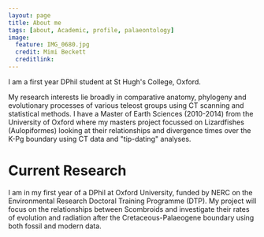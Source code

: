 ```yaml
---
layout: page
title: About me
tags: [about, Academic, profile, palaeontology]
image:
  feature: IMG_0680.jpg
  credit: Mimi Beckett
  creditlink: 
---
```


I am a first year DPhil student at St Hugh's College, Oxford. 

My research interests lie broadly in comparative anatomy, phylogeny and evolutionary processes of various teleost groups using CT scanning and statistical methods. 
I have a Master of Earth Sciences (2010-2014) from the University of Oxford where my masters project focussed on Lizardfishes (Aulopiformes) looking at their relationships and divergence times over the K-Pg boundary using CT data and "tip-dating" analyses.

# Current Research

I am in my first year of a DPhil at Oxford University, funded by NERC on the Environmental Research Doctoral Training Programme (DTP). My project will focus on the relationships between Scombroids and investigate their rates of evolution and radiation after the Cretaceous-Palaeogene boundary using both fossil and modern data. 

